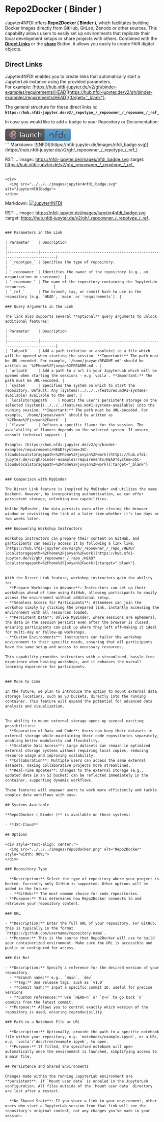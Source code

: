 # Repo2Docker ( Binder )

Jupyter4NFDI offers **Repo2Docker ( Binder )**, which facilitates building Docker images directly from GitHub, GitLab, Zenodo or other sources. This capability allows users to easily set up environments that replicate their local development setups or share projects with others. Combined with the **[Direct Links](#direct-links)** or the **[share](../../misc.md#share-button)** Button, it allows you easily to create FAIR digital objects.

## Direct Links

Jupyter4NFDI enables you to create links that automatically start a JupyterLab instance using the provided parameters.  
For example: [https://hub.nfdi-jupyter.de/v2/gh/binder-examples/requirements/HEAD](https://hub.nfdi-jupyter.de/v2/gh/binder-examples/requirements/HEAD){:target="_blank"}.  

The general structure for these direct links is:  
**`https://hub.nfdi-jupyter.de/v2/_repotype_/_repoowner_/_reponame_/_ref_`**

In case you would like to add a badge to your Repository or Documentation:  

<div>
  <img src="../../../images/nfdi_badge.svg" alt="NFDIBadge">
</div>
```
Markdown:
[![NFDI](https://nfdi-jupyter.de/images/nfdi_badge.svg)](https://hub.nfdi-jupyter.de/v2/gh/_repoowner_/_repotype_/_ref_)

RST:
.. image:: https://nfdi-jupyter.de/images/nfdi_badge.svg
 :target: https://hub.nfdi-jupyter.de/v2/gh/_repoowner_/_repotype_/_ref_
```  
  
<div>
  <img src="../../../images/jupyter4nfdi_badge.svg" alt="JupyterNFDIBadge">
</div>
```
Markdown:
[![Jupyter4NFDI](https://nfdi-jupyter.de/images/jupyter4nfdi_badge.svg)](https://hub.nfdi-jupyter.de/v2/gh/_repoowner_/_repotype_/_ref_)


RST:
.. image:: https://nfdi-jupyter.de/images/jupyter4nfdi_badge.svg
 :target: https://hub.nfdi-jupyter.de/v2/gh/_repoowner_/_repotype_/_ref_
```

### Parameters in the Link

| Parameter    | Description                                                                 |
|--------------|-----------------------------------------------------------------------------|
| `_repotype_` | Specifies the type of repository.                                            |
| `_repoowner_`| Identifies the owner of the repository (e.g., an organization or username). |
| `_reponame_` | The name of the repository containing the JupyterLab resources.            |
| `_ref_`      | The branch, tag, or commit hash to use in the repository (e.g. `HEAD`, `main` or `requirements`). |

### Query Arguments in the Link

The link also supports several **optional** query arguments to unlock additional features:

| Parameter    | Description                                                                 |
|--------------|-----------------------------------------------------------------------------|
| `labpath`    | Add a path (relative or absolute) to a file which will be opened when starting the session. **Important:** The path must be URL-encoded. For example, `/home/jovyan/README.md` should be written as `%2Fhome%2Fjovyan%2FREADME.md`. |
| `urlpath`    | Add a path to a url in your JupyterLab which will be opened when starting the sessions - e.g `voila`. **Important:** The path must be URL-encoded. |
| `system`     | Specifies the system on which to start the repository. Default: Any [system](../../../features.md#1-systems-available) available to the user. |
| `localstoragepath`    | Mounts the user's persistent storage on the selected [system](../../../features.md#1-systems-available) into the running session. **Important:** The path must be URL-encoded. For example, `/home/jovyan/work` should be written as `%2Fhome%2Fjovyan%2Fwork`. |
| `flavor`     | Defines a specific flavor for the session. The availability of flavors depends on the selected system. If unsure, consult technical support. |
  
Example: [https://hub.nfdi-jupyter.de/v2/gh/binder-examples/requirements/HEAD?system=JSC-Cloud&localstoragepath=%2Fhome%2Fjovyan%2Fwork](https://hub.nfdi-jupyter.de/v2/gh/binder-examples/requirements/HEAD?system=JSC-Cloud&localstoragepath=%2Fhome%2Fjovyan%2Fwork){:target="_blank"}


### Comparison with MyBinder

The Direct Link feature is inspired by MyBinder and utilizes the same backend. However, by incorporating authentication, we can offer persistent storage, unlocking new capabilities.

Unlike MyBinder, the data persists even after closing the browser window or revisiting the link at a later time—whether it's two days or two weeks later.

### Empowering Workshop Instructors

Workshop instructors can prepare their content on GitHub, and participants can easily access it by following a link like:  
[https://hub.nfdi-jupyter.de/v2/gh/_repoowner_/_repo_/HEAD?localstoragepath=%2Fhome%2Fjovyan%2Fwork](https://hub.nfdi-jupyter.de/v2/gh/_repoowner_/_repo_/HEAD?localstoragepath=%2Fhome%2Fjovyan%2Fwork){:target="_blank"}.


With the Direct Link feature, workshop instructors gain the ability to:  
- **Prepare Workshops in Advance**: Instructors can set up their workshops ahead of time using GitHub, allowing participants to easily access the environment without additional setup.  
- **Seamless Access for Participants**: Attendees can join the workshop simply by clicking the prepared link, instantly accessing the environment with all resources loaded.  
- **Persistent Data**: Unlike MyBinder, where sessions are ephemeral, the data in the session persists even after the browser is closed, ensuring participants can pick up where they left off—making it ideal for multi-day or follow-up workshops.  
- **Custom Environments**: Instructors can tailor the workshop environment to their specific needs, ensuring that all participants have the same setup and access to necessary resources.  
  
This capability provides instructors with a streamlined, hassle-free experience when hosting workshops, and it enhances the overall learning experience for participants.


### More to Come

In the future, we plan to introduce the option to mount external data storage locations, such as S3 buckets, directly into the running container. This feature will expand the potential for advanced data analysis and visualization.
  
  
The ability to mount external storage opens up several exciting possibilities:  
- **Separation of Data and Code**: Users can keep their datasets in external storage while maintaining their code repositories separately, enabling better modularity and flexibility.  
- **Scalable Data Access**: Large datasets can remain in optimized external storage systems without requiring local copies, reducing resource usage and improving scalability.  
- **Collaboration**: Multiple users can access the same external datasets, making collaborative projects more streamlined.  
- **Real-Time Updates**: Changes to the external storage (e.g., updated data in an S3 bucket) can be reflected immediately in the container, supporting dynamic workflows.  

These features will empower users to work more efficiently and tackle complex data workflows with ease.  

## Systems Available

**Repo2Docker ( Binder )** is available on these systems:

- **JSC-Cloud**

## Options

<div style="text-align: center;">
  <img src="../../../images/repo2docker.png" alt="Repo2Docker" style="width: 90%;">
</div>

### Repository Type

- **Description:** Select the type of repository where your project is hosted. Currently only GitHub is supported. Other options will be added in the future:
  - **GitHub:** The most common choice for code repositories.
- **Purpose:** This determines how Repo2Docker connects to and retrieves your repository content.

### URL

- **Description:** Enter the full URL of your repository. For GitHub, this is typically in the format `https://github.com/username/repository-name`.
- **Purpose:** This is the source that Repo2Docker will use to build your containerized environment. Make sure the URL is accessible and public or configured for access.

### Git Ref

- **Description:** Specify a reference for the desired version of your repository.
  - **Branch name:** e.g., `main`, `dev`
  - **Tag:** Use release tags, such as `v1.0`
  - **Commit hash:** Input a specific commit ID, useful for precise versions
  - **Custom references:** Use `HEAD~n` or `@~n` to go back `n` commits from the latest commit.
- **Purpose:** Allows you to control exactly which version of the repository is used, ensuring reproducibility.

### Path to a Notebook File or URL

- **Description:** Optionally, provide the path to a specific notebook file within your repository, e.g. `notebooks/example.ipynb`, or a URL, e.g. `voila`/`doc/tree/example.ipynb`, to open.
- **Purpose:** If filled, the specified notebook will open automatically once the environment is launched, simplifying access to a main file.

## Persistence and Shared Environments

Changes made within the running JupyterLab environment are **persistent**, if `Mount user data` is enbaled in the JupyterLab configuration. All files outside of the `Mount user data` directory are lost after a restart. 
  
- **No Shared State**: If you share a link to your environment, other users who start a JupyterLab session from that link will see the repository's original content, not any changes you’ve made in your session.
